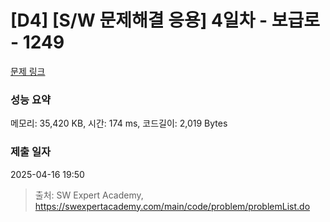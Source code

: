 # [D4] [S/W 문제해결 응용] 4일차 - 보급로 - 1249 

[문제 링크](https://swexpertacademy.com/main/code/problem/problemDetail.do?contestProbId=AV15QRX6APsCFAYD) 

### 성능 요약

메모리: 35,420 KB, 시간: 174 ms, 코드길이: 2,019 Bytes

### 제출 일자

2025-04-16 19:50



> 출처: SW Expert Academy, https://swexpertacademy.com/main/code/problem/problemList.do